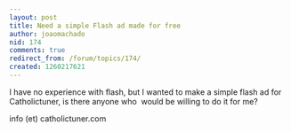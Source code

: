 ```yaml
---
layout: post
title: Need a simple Flash ad made for free
author: joaomachado
nid: 174
comments: true
redirect_from: /forum/topics/174/
created: 1260217621
---
```

<p>
	I have no experience with flash, but I wanted to make a simple flash ad for Catholictuner, is there anyone who&nbsp; would be willing to do it for me?</p>
<p>
	info (et) catholictuner.com</p>
